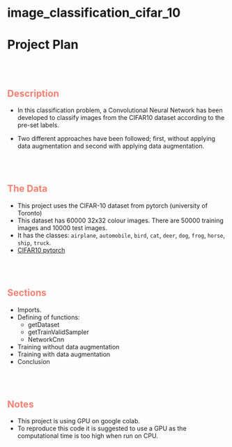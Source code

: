 # image_classification_cifar_10

# Project Plan
<br>
<br>

## __<font color='salmon'> Description </font>__

* In this classification problem, a Convolutional Neural Network has been developed to classify images from the CIFAR10 dataset according to the pre-set labels.

* Two different approaches have been followed; first, without applying data augmentation and second with applying data augmentation.

<br>
<br>

## __<font color='salmon'> The Data</font>__
* This project uses the CIFAR-10 dataset from pytorch (university of Toronto)
* This dataset has 60000 32x32 colour images. There are 50000 training images and 10000 test images.
* It has the classes: `airplane`, `automobile`, `bird`, `cat`, `deer`, `dog`, `frog`, `horse`, `ship`, `truck`. 
* [CIFAR10 pytorch](https://pytorch.org/tutorials/beginner/blitz/cifar10_tutorial.html?highlight=cifar)
<br>
<br>

## __<font color='salmon'> Sections </font>__


* Imports.<br>
* Defining of functions:
    * getDataset
    * getTrainValidSampler
    * NetworkCnn
* Training without data augmentation
* Training with data augmentation
* Conclusion
<br>
<br>

## __<font color='salmon'> Notes</font>__
* This project is using GPU on google colab.
* To reproduce this code it is suggested to use a GPU as the computational time is too high when run on CPU.
